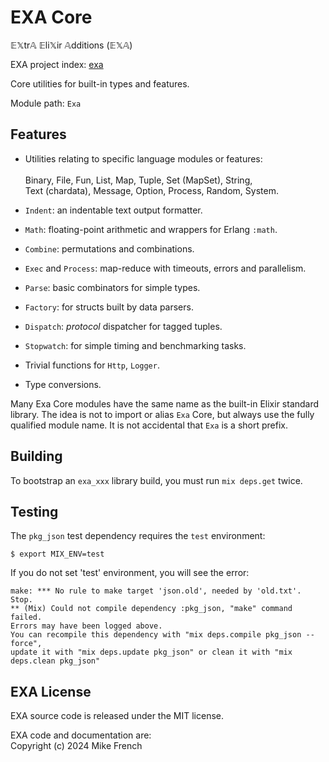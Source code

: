 # EXA Core

𝔼𝕏tr𝔸 𝔼li𝕏ir 𝔸dditions (𝔼𝕏𝔸)

EXA project index: [exa](https://github.com/red-jade/exa)

Core utilities for built-in types and features.

Module path: `Exa`

## Features

- Utilities relating to specific language modules or features:<br>   
  Binary, File, Fun, List, Map, Tuple, Set (MapSet), String,<br>
  Text (chardata), Message, Option, Process, Random, System.
  
- `Indent`: an indentable text output formatter.
  
- `Math`: floating-point arithmetic and wrappers for Erlang `:math`.

- `Combine`: permutations and combinations.

- `Exec` and `Process`: map-reduce with timeouts, errors and parallelism.
  
- `Parse`: basic combinators for simple types.

- `Factory`: for structs built by data parsers.

- `Dispatch`: _protocol_ dispatcher for tagged tuples.

- `Stopwatch`: for simple timing and benchmarking tasks.

- Trivial functions for `Http`, `Logger`.

- Type conversions.

Many Exa Core modules have the same name as the 
built-in Elixir standard library.
The idea is not to import or alias `Exa` Core, 
but always use the fully qualified module name.
It is not accidental that `Exa` is a short prefix.

## Building

To bootstrap an `exa_xxx` library build, 
you must run `mix deps.get` twice.

## Testing

The `pkg_json` test dependency requires the `test` environment:

`$ export MIX_ENV=test`

If you do not set 'test' environment, you will see the error:

```
make: *** No rule to make target 'json.old', needed by 'old.txt'.  Stop.
** (Mix) Could not compile dependency :pkg_json, "make" command failed. 
Errors may have been logged above. 
You can recompile this dependency with "mix deps.compile pkg_json --force", 
update it with "mix deps.update pkg_json" or clean it with "mix deps.clean pkg_json"
```

## EXA License

EXA source code is released under the MIT license.

EXA code and documentation are:<br>
Copyright (c) 2024 Mike French
